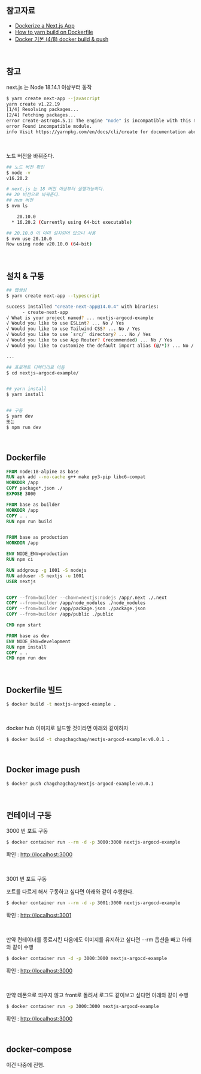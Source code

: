 ## 참고자료

- [Dockerize a Next.js App](https://medium.com/@2018.itsuki/dockerize-a-next-js-app-4b03021e084d)
- [How to yarn build on Dockerfile](https://stackoverflow.com/questions/74222441/how-to-yarn-build-on-dockerfile)
- [Docker 기본 (4/8) docker build & push](https://medium.com/dtevangelist/docker-%EA%B8%B0%EB%B3%B8-4-8-docker-build-push-71d740c1d629)

<br>



## 참고

next.js 는 Node 18.14.1 이상부터 동작

```bash
$ yarn create next-app --javascript
yarn create v1.22.19
[1/4] Resolving packages...
[2/4] Fetching packages...
error create-astro@4.5.1: The engine "node" is incompatible with this module. Expected version ">=18.14.1". Got "16.20.2"
error Found incompatible module.
info Visit https://yarnpkg.com/en/docs/cli/create for documentation about this command.
```

<br>



노드 버전을 바꿔준다.

```bash
## 노드 버전 확인
$ node -v
v16.20.2

# next.js 는 18 버전 이상부터 실행가능하다.
## 20 버전으로 바꿔준다.
## nvm 버전
$ nvm ls

    20.10.0
  * 16.20.2 (Currently using 64-bit executable)

## 20.10.0 이 이미 설치되어 있으니 사용
$ nvm use 20.10.0
Now using node v20.10.0 (64-bit)
```

<br>



## 설치 & 구동 

```bash
## 앱생성
$ yarn create next-app --typescript

success Installed "create-next-app@14.0.4" with binaries:
      - create-next-app
√ What is your project named? ... nextjs-argocd-example
√ Would you like to use ESLint? ... No / Yes
√ Would you like to use Tailwind CSS? ... No / Yes
√ Would you like to use `src/` directory? ... No / Yes
√ Would you like to use App Router? (recommended) ... No / Yes
√ Would you like to customize the default import alias (@/*)? ... No / Yes

... 

## 프로젝트 디렉터리로 이동
$ cd nextjs-argocd-example/


## yarn install
$ yarn install


## 구동 
$ yarn dev
또는
$ npm run dev
```

<br>



## Dockerfile

```dockerfile
FROM node:18-alpine as base
RUN apk add --no-cache g++ make py3-pip libc6-compat
WORKDIR /app
COPY package*.json ./
EXPOSE 3000

FROM base as builder
WORKDIR /app
COPY . .
RUN npm run build


FROM base as production
WORKDIR /app

ENV NODE_ENV=production
RUN npm ci

RUN addgroup -g 1001 -S nodejs
RUN adduser -S nextjs -u 1001
USER nextjs


COPY --from=builder --chown=nextjs:nodejs /app/.next ./.next
COPY --from=builder /app/node_modules ./node_modules
COPY --from=builder /app/package.json ./package.json
COPY --from=builder /app/public ./public

CMD npm start

FROM base as dev
ENV NODE_ENV=development
RUN npm install 
COPY . .
CMD npm run dev
```

<br>



## Dockerfile 빌드

```bash
$ docker build -t nextjs-argocd-example .
```

<br>

docker hub 이미지로 빌드할 것이라면 아래와 같이하자

```bash
$ docker build -t chagchagchag/nextjs-argocd-example:v0.0.1 .
```

<br>



## Docker image push

```bash
$ docker push chagchagchag/nextjs-argocd-example:v0.0.1
```

<br>



## 컨테이너 구동 

3000 번 포트 구동

```bash
$ docker container run --rm -d -p 3000:3000 nextjs-argocd-example
```

확인 : [http://localhost:3000](http://localhost:3000)

<br>



3001 번 포트 구동

포트를 다르게 해서 구동하고 싶다면 아래와 같이 수행한다.

```bash
$ docker container run --rm -d -p 3001:3000 nextjs-argocd-example
```

확인 : [http://localhost:3001](http://localhost:3001)

<br>



만약 컨테이너를 종료시킨 다음에도 이미지를 유지하고 싶다면 --rm 옵션을 빼고 아래와 같이 수행

```bash
$ docker container run -d -p 3000:3000 nextjs-argocd-example
```

확인 : [http://localhost:3000](http://localhost:3000)

<br>



만약 데몬으로 띄우지 않고 front로 돌려서 로그도 같이보고 싶다면 아래와 같이 수행

```bash
$ docker container run -p 3000:3000 nextjs-argocd-example
```

확인 : [http://localhost:3000](http://localhost:3000)

<br>



## docker-compose

이건 나중에 진행.







